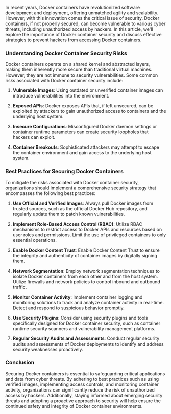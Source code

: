In recent years, Docker containers have revolutionized software development and deployment, offering unmatched agility and scalability. However, with this innovation comes the critical issue of security. Docker containers, if not properly secured, can become vulnerable to various cyber threats, including unauthorized access by hackers. In this article, we'll explore the importance of Docker container security and discuss effective strategies to prevent hackers from accessing Docker containers.

### Understanding Docker Container Security Risks

Docker containers operate on a shared kernel and abstracted layers, making them inherently more secure than traditional virtual machines. However, they are not immune to security vulnerabilities. Some common risks associated with Docker container security include:

1. **Vulnerable Images**: Using outdated or unverified container images can introduce vulnerabilities into the environment.
  
2. **Exposed APIs**: Docker exposes APIs that, if left unsecured, can be exploited by attackers to gain unauthorized access to containers and the underlying host system.
  
3. **Insecure Configurations**: Misconfigured Docker daemon settings or container runtime parameters can create security loopholes that hackers can exploit.

4. **Container Breakouts**: Sophisticated attackers may attempt to escape the container environment and gain access to the underlying host system.

### Best Practices for Securing Docker Containers

To mitigate the risks associated with Docker container security, organizations should implement a comprehensive security strategy that encompasses the following best practices:

1. **Use Official and Verified Images**: Always pull Docker images from trusted sources, such as the official Docker Hub repository, and regularly update them to patch known vulnerabilities.

2. **Implement Role-Based Access Control (RBAC)**: Utilize RBAC mechanisms to restrict access to Docker APIs and resources based on user roles and permissions. Limit the use of privileged containers to only essential operations.

3. **Enable Docker Content Trust**: Enable Docker Content Trust to ensure the integrity and authenticity of container images by digitally signing them.

4. **Network Segmentation**: Employ network segmentation techniques to isolate Docker containers from each other and from the host system. Utilize firewalls and network policies to control inbound and outbound traffic.

5. **Monitor Container Activity**: Implement container logging and monitoring solutions to track and analyze container activity in real-time. Detect and respond to suspicious behavior promptly.

6. **Use Security Plugins**: Consider using security plugins and tools specifically designed for Docker container security, such as container runtime security scanners and vulnerability management platforms.

7. **Regular Security Audits and Assessments**: Conduct regular security audits and assessments of Docker deployments to identify and address security weaknesses proactively.

### Conclusion

Securing Docker containers is essential to safeguarding critical applications and data from cyber threats. By adhering to best practices such as using verified images, implementing access controls, and monitoring container activity, organizations can significantly reduce the risk of unauthorized access by hackers. Additionally, staying informed about emerging security threats and adopting a proactive approach to security will help ensure the continued safety and integrity of Docker container environments.
